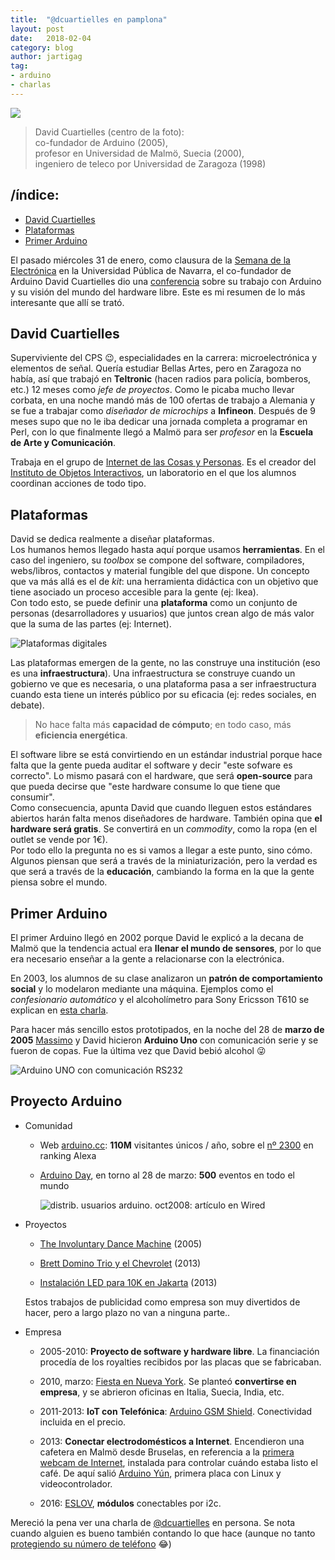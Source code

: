 ```yaml
---
title:  "@dcuartielles en pamplona"  
layout: post  
date:   2018-02-04  
category: blog  
author: jartigag  
tag:
- arduino  
- charlas  
---
```


![](https://upload.wikimedia.org/wikipedia/commons/0/06/Arduino_team_Arduino_Summit_2008.jpg)

> David Cuartielles (centro de la foto):  
> co-fundador de Arduino (2005),  
> profesor en Universidad de Malmö, Suecia (2000),  
> ingeniero de teleco por Universidad de Zaragoza (1998)

## /índice:

- [David Cuartielles](#david-cuartielles)
- [Plataformas](#plataformas)
- [Primer Arduino](#primer-arduino)

El pasado miércoles 31 de enero, como clausura de la [Semana de la Electrónica](https://sites.google.com/view/i2tec/semana-de-la-electronica) en la Universidad Pública de Navarra, el co-fundador de Arduino David Cuartielles dio una [conferencia](https://upnatv.unavarra.es/pub/david-cuartielles-arduino) sobre su trabajo con Arduino y su visión del mundo del hardware libre. Este es mi resumen de lo más interesante que allí se trató.


## David Cuartielles

Superviviente del CPS :wink:, especialidades en la carrera: microelectrónica y elementos de señal. Quería estudiar Bellas Artes, pero en Zaragoza no había, así que trabajó en **Teltronic** (hacen radios para policía, bomberos, etc.) 12 meses como *jefe de proyectos*. Como le picaba mucho llevar corbata, en una noche mandó más de 100 ofertas de trabajo a Alemania y se fue a trabajar como *diseñador de microchips* a **Infineon**. Después de 9 meses supo que no le iba dedicar una jornada completa a programar en Perl, con lo que finalmente llegó a Malmö para ser *profesor* en la **Escuela de Arte y Comunicación**.

Trabaja en el grupo de [Internet de las Cosas y Personas](https://www.mah.se/iotap). Es el creador del [Instituto de Objetos Interactivos](https://ioio.mah.se/), un laboratorio en el que los alumnos coordinan acciones de todo tipo.

## Plataformas

David se dedica realmente a diseñar plataformas.  
Los humanos hemos llegado hasta aquí porque usamos **herramientas**. En el caso del ingeniero, su _toolbox_ se compone del software, compiladores, webs/libros, contactos y material fungible del que dispone. Un concepto que va más allá es el de _kit_: una herramienta didáctica con un objetivo que tiene asociado un proceso accesible para la gente (ej: Ikea).  
Con todo esto, se puede definir una **plataforma** como un conjunto de personas (desarrolladores y usuarios) que juntos crean algo de más valor que la suma de las partes (ej: Internet).

![Plataformas digitales](https://upload.wikimedia.org/wikipedia/commons/7/7c/Conversationprism.jpeg)

Las plataformas emergen de la gente, no las construye una institución (eso es una **infraestructura**). Una infraestructura se construye cuando un gobierno ve que es necesaria, o una plataforma pasa a ser infraestructura cuando esta tiene un interés público por su eficacia (ej: redes sociales, en debate).

> No hace falta más **capacidad de cómputo**; en todo caso, más **eficiencia energética**.

El software libre se está convirtiendo en un estándar industrial porque hace falta que la gente pueda auditar el software y decir "este sofware es correcto". Lo mismo pasará con el hardware, que será **open-source** para que pueda decirse que "este hardware consume lo que tiene que consumir".  
Como consecuencia, apunta David que cuando lleguen estos estándares abiertos harán falta menos diseñadores de hardware. También opina que **el hardware será gratis**. Se convertirá en un *commodity*, como la ropa (en el outlet se vende por 1€).  
Por todo ello la pregunta no es si vamos a llegar a este punto, sino cómo. Algunos piensan que será a través de la miniaturización, pero la verdad es que será a través de la **educación**, cambiando la forma en la que la gente piensa sobre el mundo.

## Primer Arduino

El primer Arduino llegó en 2002 porque David le explicó a la decana de Malmö que la tendencia actual era **llenar el mundo de sensores**, por lo que era necesario enseñar a la gente a relacionarse con la electrónica.

En 2003, los alumnos de su clase analizaron un **patrón de comportamiento social** y lo modelaron mediante una máquina. Ejemplos como el *confesionario automático* y el alcoholímetro para Sony Ericsson T610 se explican en [esta charla](https://youtu.be/1pKxcqNy-5M).

Para hacer más sencillo estos prototipados, en la noche del 28 de **marzo de 2005** [Massimo](https://massimobanzi.com/) y David hicieron **Arduino Uno** con comunicación serie y se fueron de copas. Fue la última vez que David bebió alcohol :stuck_out_tongue_winking_eye:

![Arduino UNO con comunicación RS232](https://upload.wikimedia.org/wikipedia/commons/6/6c/Arduino316.jpg)

## Proyecto Arduino

- Comunidad

	- Web [arduino.cc](https://www.arduino.cc/): **110M** visitantes únicos / año, sobre el [nº 2300](https://www.alexa.com/siteinfo/arduino.cc) en ranking Alexa

    - [Arduino Day](https://day.arduino.cc/), en torno al 28 de marzo: **500** eventos en todo el mundo

		![distrib. usuarios arduino. oct2008: artículo en Wired]({{site.baseurl}}/assets/images/posts/distrib-usuarios-arduino.png)

- Proyectos

	- [The Involuntary Dance Machine](https://youtu.be/l4zwKJhjRNo) (2005)

	- [Brett Domino Trio y el Chevrolet](https://youtu.be/1pKxcqNy-5M?t=1432) (2013)

	- [Instalación LED para 10K en Jakarta](https://youtu.be/SCEsCibAA98) (2013)

	Estos trabajos de publicidad como empresa son muy divertidos de hacer, pero a largo plazo no van a ninguna parte..

- Empresa

	- 2005-2010: **Proyecto de software y hardware libre**. La financiación procedía de los royalties recibidos por las placas que se fabricaban.

	- 2010, marzo: [Fiesta en Nueva York](https://blog.arduino.cc/2010/03/24/arduino-uno-punto-zero-meeting-in-nyc/). Se planteó **convertirse en empresa**, y se abrieron oficinas en Italia, Suecia, India, etc.

	- 2011-2013: **IoT con Telefónica**: [Arduino GSM Shield](https://blog.arduino.cc/2013/03/11/dive-into-the-new-arduino-gsm-shield/). Conectividad incluida en el precio.

	- 2013: **Conectar electrodomésticos a Internet**. Encendieron una cafetera en Malmö desde Bruselas, en referencia a la [primera webcam de Internet](https://youtu.be/a4PX8vksBFU), instalada para controlar cuándo estaba listo el café. De aquí salió [Arduino Yún](https://blog.arduino.cc/2013/05/18/welcome-arduino-yun-the-first-member-of-a-series-of-wifi-products-combining-arduino-with-linux/), primera placa con Linux y videocontrolador. 

	- 2016: [ESLOV](https://blog.arduino.cc/2016/09/28/eslov-is-the-amazing-new-iot-invention-kit-from-arduino/), **módulos** conectables por i2c.

Mereció la pena ver una charla de [@dcuartielles](https://twitter.com/dcuartielles) en persona. Se nota cuando alguien es bueno también contando lo que hace (aunque no tanto [protegiendo su número de teléfono](https://youtu.be/PMOZQgi7K14?t=197) 😂)
